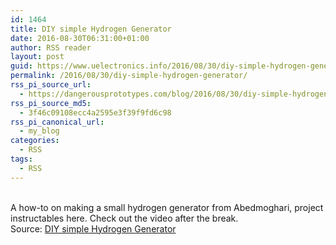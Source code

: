 ```yaml
---
id: 1464
title: DIY simple Hydrogen Generator
date: 2016-08-30T06:31:00+01:00
author: RSS reader
layout: post
guid: https://www.uelectronics.info/2016/08/30/diy-simple-hydrogen-generator/
permalink: /2016/08/30/diy-simple-hydrogen-generator/
rss_pi_source_url:
  - https://dangerousprototypes.com/blog/2016/08/30/diy-simple-hydrogen-generator/
rss_pi_source_md5:
  - 3f46c09108ecc4a2595e3f39f9fd6c98
rss_pi_canonical_url:
  - my_blog
categories:
  - RSS
tags:
  - RSS
---
```

&#013;  
A how-to on making a small hydrogen generator from Abedmoghari, project instructables here. Check out the video after the break.&#013;  
Source: <a href="https://dangerousprototypes.com/blog/2016/08/30/diy-simple-hydrogen-generator/" target="_blank">DIY simple Hydrogen Generator</a>